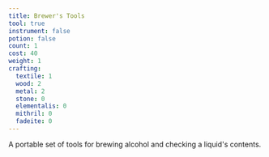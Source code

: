 ```yaml
---
title: Brewer's Tools
tool: true
instrument: false
potion: false
count: 1
cost: 40
weight: 1
crafting:
  textile: 1
  wood: 2
  metal: 2
  stone: 0
  elementalis: 0
  mithril: 0
  fadeite: 0
---
```


A portable set of tools for brewing alcohol and checking a liquid's contents.
